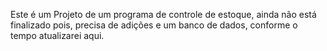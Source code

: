Este é um Projeto de um programa de controle de estoque, ainda não está finalizado pois, precisa de adições e um banco de dados, conforme o tempo atualizarei aqui.
